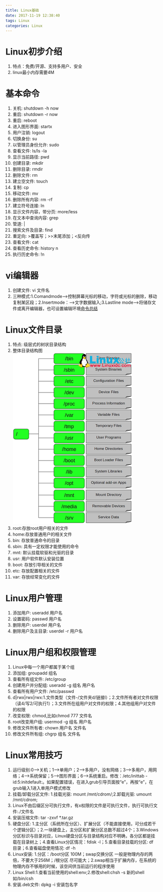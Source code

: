 ```yaml
---
title: Linux基础
date: 2017-11-19 12:38:40
tags: Linux
categories: Linux
---
```

# Linux初步介绍                    
1. 特点：免费/开源、支持多用户、安全          
2. linux最小内存需要4M        

# 基本命令            
1. 关机: shutdown -h now         
2. 重启: shutdown -r now         
3. 重启: reboot                  
4. 进入图形界面: startx           
5. 用户注销: logout              
6. 切换身份: su                  
7. 以管理员身份允许: sudo        
8. 查看文件: ls/ls -la           
9. 显示当前路径: pwd             
10. 创建目录: mkdir             
11. 删除目录: rmdir             
12. 删除文件: rm                
13. 建立空文件: touch           
14. 复制: cp                    
15. 移动文件: mv                
16. 删除所有内容: rm -rf        
17. 建立符号连接: ln            
18. 显示文件内容，带分页: more/less     
19. 在文本中查询内容: grep              
20. 管道: |                            
21. 搜索文件及目录: find                
22. 重定向: >覆盖写；>>末尾添加；<反向传          
23. 查看文件: cat                 
24. 查看历史命令: history n              
25. 执行历史命令: !n

# vi编辑器                              
1. 创建文件: vi  文件名          
2. 三种模式:1.Comandmode-->控制屏幕光标的移动，字符或光标的删除，移动复制某区段；2.Insertmode：-->文字数据输入;3.Lastline mode-->将储存文件或离开编辑器，也可设置编辑环境[命令总结](https://www.cnblogs.com/jiayongji/p/5771444.html)                       

# Linux文件目录                    
1. 特点: 级层式的树状目录结构                   
2. 整体目录结构图                              
![](https://github.com/xiong-ang/xiong-ang.github.io/blob/Hexo/MyBlog/MyBlog/images/FileSystem.png?raw=true)                      
3. root:存放root用户相关的文件               
4. home:存放普通用户的相关文件               
5. bin: 存放普通命令的目录                   
6. sbin: 具有一定权限才能使用的命令          
7. mnt: 默认挂载软驱和光驱的目录             
8. usr: 用户软件默认安装位置                 
9. boot: 存放引导相关的文件                  
10. etc: 存放配置相关的文件                  
11. var: 存放经常变化的文件                             

# Linux用户管理                     
1. 添加用户: useradd 用户名                  
2. 设置密码: passwd 用户名                   
3. 删除用户: userdel 用户名                  
4. 删除用户及主目录: userdel -r 用户名                        

# Linux用户组和权限管理                
1. Linux中每一个用户都属于某个组                    
2. 添加组: groupadd 组名                           
3. 查看所有组文件: /etc/group                      
4. 创建用户并分配组: useradd -g 组名 用户名         
5. 查看所有用户文件: /etc/passwd                   
6. d|rwx|rwx|rwx:1.文件类型（文件-/文件夹d/链接l）；2.文件所有者对文件权限（读4/写2/可执行1）；3.文件所在组用户对文件的权限；4.其他组用户对文件的权限                     
7. 改变权限: chmod,比如chmod 777 文件名          
8. root改变用户组: usermod -g 组名 用户名        
9. 修改文件所有者: chown 用户名 文件名           
10. 修改文件所有组: chgrp 组名 文件名                               

# Linux常用技巧                  
1. 运行级别:0-->关机；1-->单用户；2-->多用户，没有网络；3-->多用户，用网络；4-->系统保留；5-->图形界面；6-->系统重启。修改：/etc/inittab - id:5:initdefault:。如果配置错误，在进入grub引导页面按“e”，再按“e”，在grub输入1进入单用户模式修改                      
2. 挂载/卸载分区文件: 1.挂载光驱: mount /mnt/cdrom/;2.卸载光驱: umount /mnt/cdrom;            
3. Linux不由后缀区分可执行文件，有x权限的文件是可执行文件，执行可执行文件:./文件名               
4. 安装压缩文件: tar -zxvf *.tar.gz             
5. 硬盘分区: 1.主分区（系统所在分区）、扩展分区（不能直接使用，可分成若干个逻辑分区）；2.一块硬盘上，主分区和扩展分区总数不超过4个；3.Windows分区标识与目录对应，Linux硬盘分区与目录结构对应不明确，各分区都是挂载在目录树上；4.查看Linux分区情况：fdisk -l；5.查看目录挂载的分区: df 目录；6.查看磁盘使用情况: df -h                        
5. Linux安装: 1.分区：/boot分区 100M；swap交换分区 一般是物理内存的两倍，不要大于256M；/根分区 尽可能大；2.swap相当于扩展内存，在系统的物理内存不够用的时候，该空间供当前运行的程序使用                                
6. Linux Shell:1.查看当前使用的shell:env;2.修改shell:chsh -s 新的shell如/bin/csh           
7. 安装.deb文件: dpkg -i 安装包名字     